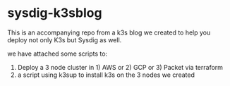 # sysdig-k3sblog

This is an accompanying repo from a k3s blog we created to help you deploy not only K3s but Sysdig as well.

we have attached some scripts to:

1) Deploy a 3 node cluster in 1) AWS or 2) GCP or 3) Packet via terraform
2) a script using k3sup to install k3s on the 3 nodes we created



